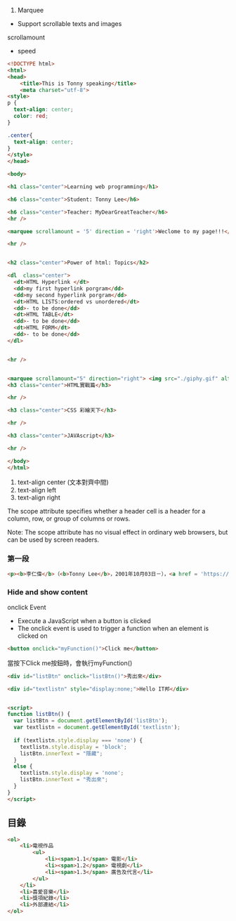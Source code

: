 1. Marquee
- Support scrollable texts and images 

scrollamount
- speed
```html
<!DOCTYPE html>
<html>
<head>
    <title>This is Tonny speaking</title>
	<meta charset="utf-8">
<style>
p {
  text-align: center;
  color: red;
} 

.center{
  text-align: center;
}
</style>
</head>

<body>

<h1 class="center">Learning web programming</h1>

<h6 class="center">Student: Tonny Lee</h6>

<h6 class="center">Teacher: MyDearGreatTeacher</h6>
<hr />

<marquee scrollamount = '5' direction = 'right'>Weclome to my page!!!</marquee>

<hr />


<h2 class="center">Power of html: Topics</h2>

<dl  class="center">
  <dt>HTML Hyperlink </dt>
  <dd>my first hyperlink porgram</dd>
  <dd>my second hyperlink porgram</dd>
  <dt>HTML LISTS:ordered vs unordered</dt>
  <dd>- to be done</dd>
  <dt>HTML TABLE</dt>
  <dd>- to be done</dd>
  <dt>HTML FORM</dt>
  <dd>- to be done</dd>
</dl>


<hr />


<marquee scrollamount="5" direction="right"> <img src="./giphy.gif" alt="this slowpoke moves" width="250"></marquee>
<h3 class="center">HTML實戰篇</h3>

<hr />

<h3 class="center">CSS 彩繪天下</h3>

<hr />

<h3 class="center">JAVAscript</h3>

<hr />

</body>
</html>
```

1. text-align center (文本對齊中間)
2. text-align left
3. text-align right

The scope attribute specifies whether a header cell is a header for a column, row, or group of columns or rows.

Note: The scope attribute has no visual effect in ordinary web browsers, but can be used by screen readers. 

### 第一段
```html
<p><b>李仁偉</b>（<b>Tonny Lee</b>，2001年10月03日－），<a href = 'https://en.wikipedia.org/wiki/Taiwan' title = 'Taiwan' target = _blank>臺灣</a>男神之一，粉絲來自全球各地，目前 <a href = 'https://en.wikipedia.org/wiki/Instagram' title = 'Instagram' target = _blank>Instagram</a> 粉絲為1.5M。</p>
```

### Hide and show content
onclick Event
- Execute a JavaScript when a button is clicked
- The onclick event is used to trigger a function when an element is clicked on
```html
<button onclick="myFunction()">Click me</button>
```
當按下Click me按鈕時，會執行myFunction()
```html
<div id="listBtn" onclick="listBtn()">秀出來</div>

<div id="textlistn" style="display:none;">Hello IT邦</div>


<script>
function listBtn() {
  var listBtn = document.getElementById('listBtn');
  var textlistn = document.getElementById('textlistn');
  
  if (textlistn.style.display === 'none') {
    textlistn.style.display = 'block';
    listBtn.innerText = "隱藏";
  } 
  else {
    textlistn.style.display = 'none';
    listBtn.innerText = "秀出來";
  }
}
</script>
```
## 目錄
```html
<ol>
	<li>電視作品
    	<ul>
        	<li><span>1.1</span> 電影</li>
            <li><span>1.2</span> 電視劇</li>
            <li><span>1.3</span> 廣告及代言</li>
    	</ul>
    </li>
    <li>喜愛音樂</li>
    <li>獎項紀錄</li>
    <li>外部連結</li>
</ol>
```
